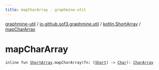 ```yaml
---
title: mapCharArray - graphmine-util
---
```


[graphmine-util](../../index.html) / [io.github.sof3.graphmine.util](../index.html) / [kotlin.ShortArray](index.html) / [mapCharArray](./map-char-array.html)

# mapCharArray

`inline fun `[`ShortArray`](https://kotlinlang.org/api/latest/jvm/stdlib/kotlin/-short-array/index.html)`.mapCharArray(fn: (`[`Short`](https://kotlinlang.org/api/latest/jvm/stdlib/kotlin/-short/index.html)`) -> `[`Char`](https://kotlinlang.org/api/latest/jvm/stdlib/kotlin/-char/index.html)`): `[`CharArray`](https://kotlinlang.org/api/latest/jvm/stdlib/kotlin/-char-array/index.html)